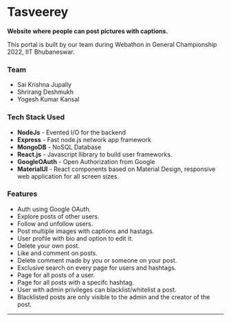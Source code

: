 # Tasveerey

**Website where people can post pictures with captions.**

This portal is built by our team during Webathon in General Championship 2022, IIT Bhubaneswar.

### Team

- Sai Krishna Jupally 
- Shrirang Deshmukh
- Yogesh Kumar Kansal

### Tech Stack Used

- **NodeJs** - Evented I/O for the backend
- **Express** - Fast node.js network app framework
- **MongoDB** - NoSQL Database
- **React.js** - Javascript llibrary to build user frameworks.
- **GoogleOAuth** - Open Authorization from Google
- **MaterialUI** - React components based on Material Design, responsive web application for all screen sizes.

### Features

- Auth using Google OAuth.
- Explore posts of other users.
- Follow and unfollow users.
- Post multiple images with captions and hastags.
- User profile with bio and option to edit it.
- Delete your own post.
- Like and comment on posts.
- Delete comment made by you or someone on your post.
- Exclusive search on every page for users and hashtags.
- Page for all posts of a user.
- Page for all posts with a specifc hashtag.
- User with admin privileges can blacklist/whitelist a post.
- Blacklisted posts are only visible to the admin and the creator of the post.

<hr/>
